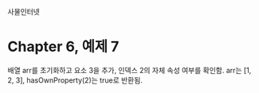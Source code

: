 
사물인터넷

Chapter 6, 예제 7
================================

배열 arr를 초기화하고 요소 3을 추가, 인덱스 2의 자체 속성 여부를 확인함.
arr는 [1, 2, 3], hasOwnProperty(2)는 true로 반환됨.